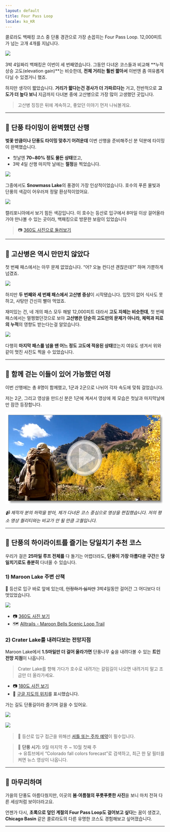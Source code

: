 ```yaml
---
layout: default
title: Four Pass Loop
locale: ko_KR
---
```


콜로라도 백패킹 코스 중 단풍 경관으로 가장 손꼽히는 Four Pass Loop. 12,000피트가 넘는 고개 4개를 지납니다.

![](https://live.staticflickr.com/65535/54850088627_ac8fd68f3e_z.jpg)

3박 4일짜리 백패킹은 이번이 세 번째였습니다. 그동안 다녀온 코스들과 비교해 **누적 상승 고도(elevation gain)**는 비슷한데, **전체 거리는 훨씬 짧아서** 이번엔 좀 여유롭게 다닐 수 있겠거니 했죠.

하지만 생각이 짧았습니다. **거리가 짧다는건 경사가 더 가파르다는** 거고, 전반적으로 **고도가 더 높다 보니** 지금까지 다녀본 중에 고산병으로 가장 많이 고생했던 곳입니다.

> 고산병 징징은 뒤에 계속하고, 좋았던 이야기 먼저 나눠볼게요.

---

## 🍁 단풍 타이밍이 완벽했던 산행

**벚꽃 만큼이나 단풍도 타이밍 맞추기 어려운데** 이번 산행을 준비해주신 분 덕분에 타이밍이 완벽했습니다.

- 첫날엔 **70~80% 정도 물든 상태**였고,
- 3박 4일 산행 마지막 날에는 **절정**을 찍었습니다.

![](https://live.staticflickr.com/65535/54850956091_8f29939d0b_z.jpg)

그중에서도 **Snowmass Lake**의 풍경이 가장 인상적이었습니다. 호수의 푸른 물빛과 단풍의 색감이 어우러져 정말 환상적이었어요.

![](https://live.staticflickr.com/65535/54851212043_d471a5edaf_z.jpg)

캘리포니아에서 보기 힘든 색감입니다. 이 호수는 등산로 입구에서 8마일 이상 걸어올라가야 만나볼 수 있는 곳이라, 백패킹으로 방문한 보람이 있었습니다

> 📷 [360도 사진으로 둘러보기](https://maps.app.goo.gl/oxo6YVCrxS5WprnR8)

---

## 🥵 고산병은 역시 만만치 않았다

첫 번째 패스에서는 아무 문제 없었습니다. “어? 오늘 컨디션 괜찮은데?” 하며 가뿐하게 넘겼죠.  

![](https://live.staticflickr.com/65535/54851196854_dfc918404d_z.jpg)

하지만 **두 번째와 세 번째 패스에서 고산병 증상**이 시작됐습니다. 입맛이 없어 식사도 못 하고, 사탕만 간신히 빨아 먹었죠.

재미있는 건, 네 개의 패스 모두 해발 12,000피트 대라서 **고도 자체는 비슷한데**, 첫 번째 패스에서는 멀쩡했던것으로 보아 **고산병은 단순히 고도만의 문제가 아니라, 체력과 피로의 누적**의 영향도 받는다는걸 알았습니다.

![](https://live.staticflickr.com/65535/54851212323_e34ac73c9d_z.jpg)

다행히 **마지막 패스를 넘을 땐 어느 정도 고도에 적응된 상태**였는지 여유도 생겨서 위와 같이 멋진 사진도 찍을 수 있었습니다.

---

## 👥 함께 걷는 이들이 있어 가능했던 여정

이번 산행에는 총 8명이 함께했고, 1군과 2군으로 나뉘어 각자 속도에 맞춰 걸었습니다.

저는 2군, 그리고 영상을 만드신 분은 1군에 계셔서 영상에 제 모습은 첫날과 마지막날에만 잠깐 등장합니다.

[![](/assets/img/backpacking/routes/four-pass-loop-video.jpg)](https://youtu.be/kTcy8CF-PNY)

*📹 제작자 분의 허락을 받아, 제가 다녀온 코스 중심으로 영상을 편집했습니다. 저의 평소 영상 퀄리티와는 비교가 안 될 만큼 고퀄입니다.*

---

## 📌 단풍의 하이라이트를 즐기는 당일치기 추천 코스

우리가 걸은 **25마일 루프 전체를** 다 돌기는 어렵더라도, **단풍이 가장 아름다운 구간**은 **당일치기로도 충분히** 다녀올 수 있습니다.

### 1) Maroon Lake 주변 산책

📍 등산로 입구 바로 앞에 있는데, ~~인정하기 싫지만~~ 3박4일동안 걸어간 그 어디보다 더 멋있었습니다.

![](https://live.staticflickr.com/65535/54851034526_7eb2d77078_z.jpg)

- 📷 [360도 사진 보기](https://maps.app.goo.gl/XJd5QEtqZRzb1vtv9)  
- 🗺 [Alltrails - Maroon Bells Scenic Loop Trail](https://www.alltrails.com/trail/us/colorado/maroon-bells-scenic-loop-trail)

### 2) Crater Lake를 내려다보는 전망지점

Maroon Lake에서 **1.5마일만 더 걸어 올라가면** 단풍나무 숲을 내려다볼 수 있는 **트인 전망 지점**이 나옵니다.  

> Crater Lake를 향해 가다가 호수로 내려가는 갈림길이 나오면 내려가지 말고 조금만 더 올라가세요.

- 📷 [180도 사진 보기](https://photos.app.goo.gl/hNJ5G2uwqUXHLXsu7)
- 📍 [구글 지도의 위치](https://goo.gl/maps/UojMMwjeLNwT1NwD9)를 표시했습니다.

가는 길도 단풍길이라 즐기며 걸을 수 있어요.

![](https://live.staticflickr.com/65535/54851212313_eb5da6898b_z.jpg)

![](https://live.staticflickr.com/65535/54851212203_b29b85ea5c_z.jpg)

> 🚗 등산로 입구 접근을 위해선 [셔틀 또는 주차 예약](https://aspenchamber.org/plan-trip/trip-highlights/maroon-bells/reservations)이 필수입니다.  

> 🍂 **단풍 시기:** 9월 마지막 주 ~ 10월 첫째 주  
> → 유튜브에서 “Colorado fall colors forecast”로 검색하고, 최근 한 달 필터를 켜면 뉴스 영상이 나옵니다.

---

## 🎒 마무리하며

가을의 단풍도 아름다웠지만, 이곳의 **봄·여름철의 푸릇푸릇한 사진**을 보니 마치 전혀 다른 세상처럼 보이더라고요.

언젠가 다시, **초록으로 덮인 계절의 Four Pass Loop도 걸어보고 싶다**는 꿈이 생겼고, **Chicago Basin** 같은 콜로라도의 다른 유명한 코스도 경험해보고 싶어졌습니다.

---
